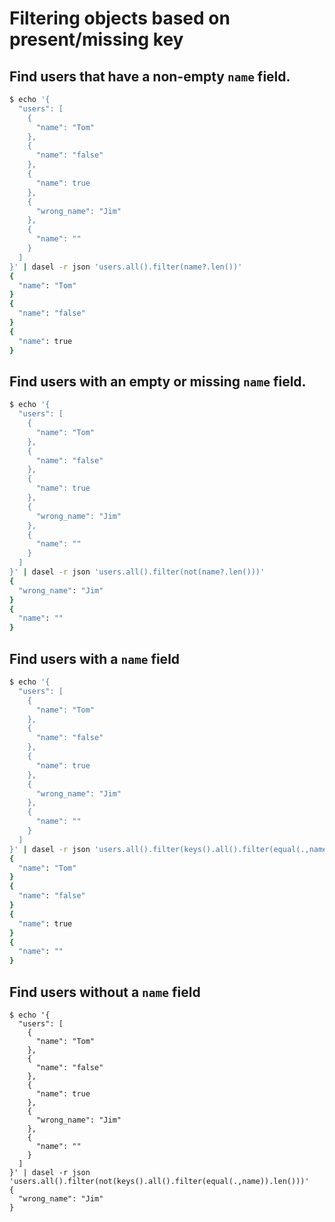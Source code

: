 # Filtering objects based on present/missing key

## Find users that have a non-empty `name` field.

```sh
$ echo '{
  "users": [
    {
      "name": "Tom"
    },
    {
      "name": "false"
    },
    {
      "name": true
    },
    {
      "wrong_name": "Jim"
    },
    {
      "name": ""
    }
  ]
}' | dasel -r json 'users.all().filter(name?.len())'
{
  "name": "Tom"
}
{
  "name": "false"
}
{
  "name": true
}
```

## Find users with an empty or missing `name` field.

```sh
$ echo '{
  "users": [
    {
      "name": "Tom"
    },
    {
      "name": "false"
    },
    {
      "name": true
    },
    {
      "wrong_name": "Jim"
    },
    {
      "name": ""
    }
  ]
}' | dasel -r json 'users.all().filter(not(name?.len()))'
{
  "wrong_name": "Jim"
}
{
  "name": ""
}
```

## Find users with a `name` field

```sh
$ echo '{
  "users": [
    {
      "name": "Tom"
    },
    {
      "name": "false"
    },
    {
      "name": true
    },
    {
      "wrong_name": "Jim"
    },
    {
      "name": ""
    }
  ]
}' | dasel -r json 'users.all().filter(keys().all().filter(equal(.,name)))'
{
  "name": "Tom"
}
{
  "name": "false"
}
{
  "name": true
}
{
  "name": ""
}
```

## Find users without a `name` field

```shell
$ echo '{
  "users": [
    {
      "name": "Tom"
    },
    {
      "name": "false"
    },
    {
      "name": true
    },
    {
      "wrong_name": "Jim"
    },
    {
      "name": ""
    }
  ]
}' | dasel -r json 'users.all().filter(not(keys().all().filter(equal(.,name)).len()))'
{
  "wrong_name": "Jim"
}
```
